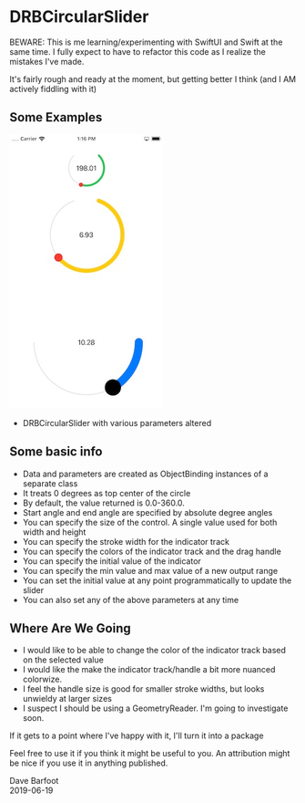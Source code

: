 # DRBCircularSlider

BEWARE: This is me learning/experimenting with SwiftUI and Swift at the same time.
I fully expect to have to refactor this code as I realize the mistakes I've made.

It's fairly rough and ready at the moment, but getting better I think
(and I AM actively fiddling with it)

## Some Examples

![alt tag](https://github.com/davebarfoot/DRBCircularSlider/raw/master/resources/DRBCircularSliderExample1.jpg)
 - DRBCircularSlider with various parameters altered

## Some basic info

* Data and parameters are created as ObjectBinding instances of a separate class
* It treats 0 degrees as top center of the circle
* By default, the value returned is 0.0-360.0.
* Start angle and end angle are specified by absolute degree angles
* You can specify the size of the control. A single value used for both width and height
* You can specify the stroke width for the indicator track
* You can specify the colors of the indicator track and the drag handle
* You can specify the initial value of the indicator
* You can specify the min value and max value of a new output range
* You can set the initial value at any point programmatically to update the slider
* You can also set any of the above parameters at any time

## Where Are We Going

* I would like to be able to change the color of the indicator track based on the selected value
* I would like the make the indicator track/handle a bit more nuanced colorwize.
* I feel the handle size is good for smaller stroke widths, but looks unwieldy at larger sizes
* I suspect I should be using a GeometryReader. I'm going to investigate soon.

If it gets to a point where I've happy with it, I'll turn it into a package

Feel free to use it if you think it might be useful to you. An attribution might
be nice if you use it in anything published.

Dave Barfoot  
2019-06-19
